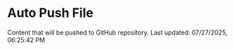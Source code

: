 # Auto Push File

Content that will be pushed to GitHub repository.
Last updated: 07/27/2025, 06:25:42 PM